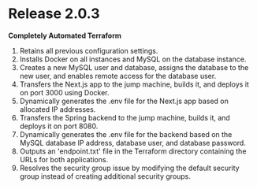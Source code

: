 # Release 2.0.3

**Completely Automated Terraform**
1. Retains all previous configuration settings.
2. Installs Docker on all instances and MySQL on the database instance.
3. Creates a new MySQL user and database, assigns the database to the new user, and enables remote access for the database user.
4. Transfers the Next.js app to the jump machine, builds it, and deploys it on port 3000 using Docker.
5. Dynamically generates the .env file for the Next.js app based on allocated IP addresses.
6. Transfers the Spring backend to the jump machine, builds it, and deploys it on port 8080.
7. Dynamically generates the .env file for the backend based on the MySQL database IP address, database user, and database password.
8. Outputs an 'endpoint.txt' file in the Terraform directory containing the URLs for both applications.
9. Resolves the security group issue by modifying the default security group instead of creating additional security groups.